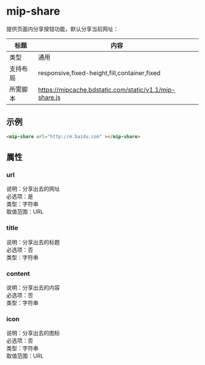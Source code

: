 # mip-share

提供页面内分享按钮功能，默认分享当前网址：

标题|内容
----|----
类型|通用
支持布局|responsive,fixed-height,fill,container,fixed
所需脚本|https://mipcache.bdstatic.com/static/v1.1/mip-share.js


## 示例

```html
<mip-share url="http://m.baidu.com" ></mip-share>
```

## 属性

### url

说明：分享出去的网址  
必选项：是  
类型：字符串  
取值范围：URL

### title

说明：分享出去的标题  
必选项：否  
类型：字符串

### content

说明：分享出去的内容  
必选项：否  
类型：字符串

### icon

说明：分享出去的图标  
必选项：否  
类型：字符串  
取值范围：URL
